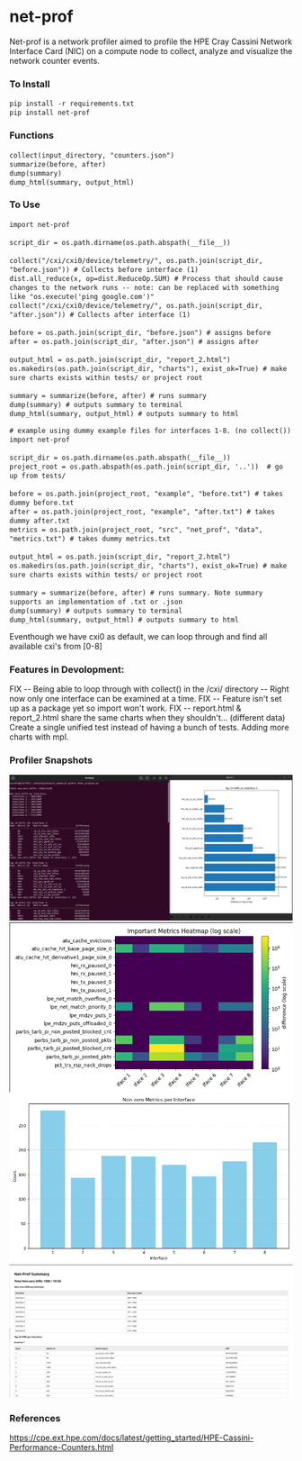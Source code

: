 # net-prof

Net-prof is a network profiler aimed to profile the HPE Cray Cassini Network Interface Card (NIC) on a compute node to collect, analyze and visualize the network counter events.

### To Install

```
pip install -r requirements.txt
pip install net-prof
```

### Functions
```
collect(input_directory, "counters.json")
summarize(before, after)
dump(summary)
dump_html(summary, output_html)
```

### To Use

```
import net-prof

script_dir = os.path.dirname(os.path.abspath(__file__))

collect("/cxi/cxi0/device/telemetry/", os.path.join(script_dir, "before.json")) # Collects before interface (1)
dist.all_reduce(x, op=dist.ReduceOp.SUM) # Process that should cause changes to the network runs -- note: can be replaced with something like "os.execute('ping google.com')"
collect("/cxi/cxi0/device/telemetry/", os.path.join(script_dir, "after.json")) # Collects after interface (1)

before = os.path.join(script_dir, "before.json") # assigns before
after = os.path.join(script_dir, "after.json") # assigns after

output_html = os.path.join(script_dir, "report_2.html")
os.makedirs(os.path.join(script_dir, "charts"), exist_ok=True) # make sure charts exists within tests/ or project root

summary = summarize(before, after) # runs summary
dump(summary) # outputs summary to terminal
dump_html(summary, output_html) # outputs summary to html
```

```
# example using dummy example files for interfaces 1-8. (no collect())
import net-prof

script_dir = os.path.dirname(os.path.abspath(__file__))
project_root = os.path.abspath(os.path.join(script_dir, '..'))  # go up from tests/

before = os.path.join(project_root, "example", "before.txt") # takes dummy before.txt
after = os.path.join(project_root, "example", "after.txt") # takes dummy after.txt
metrics = os.path.join(project_root, "src", "net_prof", "data", "metrics.txt") # takes dummy metrics.txt

output_html = os.path.join(script_dir, "report_2.html")
os.makedirs(os.path.join(script_dir, "charts"), exist_ok=True) # make sure charts exists within tests/ or project root

summary = summarize(before, after) # runs summary. Note summary supports an implementation of .txt or .json
dump(summary) # outputs summary to terminal
dump_html(summary, output_html) # outputs summary to html
```

Eventhough we have cxi0 as default, we can loop through and find all available cxi's from [0-8]

### Features in Devolopment:
FIX -- Being able to loop through with collect() in the /cxi/ directory -- Right now only one interface can be examined at a time.
FIX -- Feature isn't set up as a package yet so import won't work.
FIX -- report.html & report_2.html share the same charts when they shouldn't... (different data)
Create a single unified test instead of having a bunch of tests.
Adding more charts with mpl.


### Profiler Snapshots

![Alt text](docs/image1.png)
![Alt text](docs/image2.png)
![Alt text](docs/net_prof_iface_chart.png)
![Alt text](docs/net_prof_sum_html.png)



### References

https://cpe.ext.hpe.com/docs/latest/getting_started/HPE-Cassini-Performance-Counters.html
